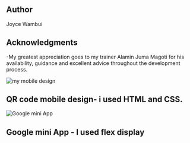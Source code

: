 ## Author

Joyce Wambui

##  Acknowledgments
   -My greatest appreciation goes to my trainer Alamin Juma Magoti for his availability, guidance
   and excellent advice throughout the development process.


![my mobile design](https://github.com/Joyce-Gatura/HTML-CSS/assets/160253116/8be1aeef-de18-4d2c-a81a-4f7916f3c9cf)


## QR code mobile design- i used HTML and CSS.










![Google mini App](https://github.com/Joyce-Gatura/HTML-CSS/assets/160253116/1f6dea94-ddd6-442f-855f-51b4faa7a07e)


##   Google mini App - I used flex display






